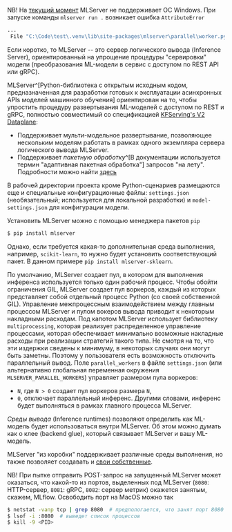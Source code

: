 NB! На [текущий момент](https://github.com/SeldonIO/MLServer/issues/1022) MLServer не поддерживает ОС Windows. При запуске команды `mlserver run .` возникает ошибка `AttributeError`
```bash
...
 File "C:\Code\test\.venv\lib\site-packages\mlserver\parallel\worker.py", line 24, in <module> IGNORED_SIGNALS = [signal.SIGINT, signal.SIGTERM, signal.SIGQUIT] AttributeError: module 'signal' has no attribute 'SIGQUIT'
 ```

Если коротко, то MLServer -- это сервер логического вывода (Inference Server), ориентированный на упрощение процедуры "сервировки" модели (преобразования ML-модели в сервис с доступом по REST API или gRPC).

MLServer^[Python-библиотека с открытым исходным кодом, предназначенная для разработки готовых к эксплуатации асинхронных APIs моделей машинного обучения] ориентирован на то, чтобы упростить процедуру развертывания ML-моделей с доступом по REST и gRPC, полностью совместимый со спецификацией [KFServing's V2 Dataplane](https://docs.seldon.io/projects/seldon-core/en/latest/reference/apis/v2-protocol.html#reference-apis-v2-protocol--page-root):
- Поддерживает мульти-модельное развертывание, позволяющее нескольким моделям работать в рамках одного экземпляра сервера логического вывода MLServer.
- Поддерживает _пакетную обработку_^[В документации используется термин "адаптивная пакетная обработка"] запросов "на лету". Подробности можно найти [здесь](https://mlserver.readthedocs.io/en/latest/user-guide/adaptive-batching.html)

В рабочей директории проекта кроме Python-сценариев размещаются еще и специальные конфигурационные файлы: `settings.json` (необязательный; используется для локальной разработки) и `model-settings.json` для конфигурации модели.

Установить MLServer можно с помощью менеджера пакетов `pip`
```bash
$ pip install mlserver
```

Однако, если требуется какая-то дополнительная среда выполнения, например, `scikit-learn`, то нужно будет установить соответствующий пакет. В данном примере `pip install mlserver-sklearn`.

По умолчанию, MLServer создает пул, в котором для выполнения инференса используется только один рабочий процесс. Чтобы обойти ограничения GIL, MLServer создает пул воркеров, каждый из которых представляет собой отдельный процесс Python (со своей собственной GIL). Управление межпроцессным взаимодействием между главным процессом MLServer и пулом вокеров вывода приводит к некоторым накладными расходам. Под капотом MLServer использует библиотеку `multiprocessing`, которая реализует распределенное управление процессами, которая обеспечивает минимально возможные накладные расходы при реализации стратегий такого типа. Не смотря на то, что эти издержки сведены к минимуму, в некоторых случаях они могут быть заметны. Поэтому у пользователя есть возможность отключить параллельный вывод. Поле `parallel_workers` в файле `settings.json` (или альтернативно глобальная переменная окружения `MLSERVER_PARALLEL_WORKERS`) управляет размером пула воркеров:
- `N`, где `N > 0` создает пул воркеров размера `N`,
- `0`, отключает параллельный инференс. Другими словами, инференс будет выполняться в рамках главного процесса MLServer.

_Среды вывода_ (Inference runtimes) позволяют определить как ML-модель будет использоваться внутри MLServer. Об этом можно думать как о клее (backend glue), который связывает MLServer и вашу ML-модель.

MLServer "из коробки" поддерживает различные среды выполнения, но также позволяет создавать и [свои собственные](https://mlserver.readthedocs.io/en/latest/runtimes/custom.html). 

NB! При пытке отправить POST-запрос на запущенный MLServer может оказаться, что какой-то из портов, выделенных под MLServer (`8080`: HTTP-сервер, `8081`: gRPC, `8082`: сервер метрик) окажется занятым, скажем, MLflow. Освободить порт на MacOS можно так
```bash
$ netstat -vanp tcp | grep 8080  # предпологается, что занят порт 8080
$ lsof -i :8080  # выведет список процессов
$ kill -9 <PID>
```
